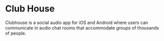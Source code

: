 # Club House
Clubhouse is a social audio app for iOS and Android where users can communicate in audio chat rooms that accommodate groups of thousands of people.